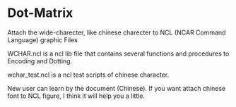 # Dot-Matrix
Attach the wide-charecter, like chinese charecter to NCL (NCAR Command Language) graphic Files

WCHAR.ncl is a ncl lib file that contains several functions and procedures to Encoding and Dotting.

wchar_test.ncl is a ncl test scripts of chinese character.

New user can learn by the document (Chinese).
If you want attach chinese font to NCL figure, I think it will help you a little.
